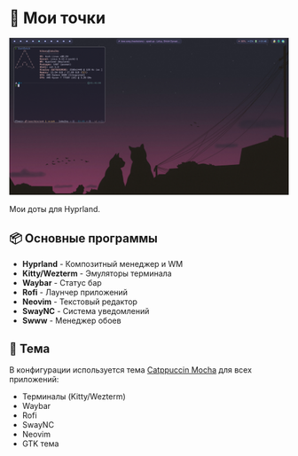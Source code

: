 # 🚀 Мои точки

![Скриншот рабочего стола](assets/screenshot.png)

Мои доты для Hyprland.

## 📦 Основные программы

- **Hyprland** - Композитный менеджер и WM
- **Kitty/Wezterm** - Эмуляторы терминала
- **Waybar** - Статус бар
- **Rofi** - Лаунчер приложений
- **Neovim** - Текстовый редактор
- **SwayNC** - Система уведомлений
- **Swww** - Менеджер обоев

## 🎨 Тема

В конфигурации используется тема [Catppuccin Mocha](https://github.com/catppuccin/catppuccin) для всех приложений:

- Терминалы (Kitty/Wezterm)
- Waybar
- Rofi
- SwayNC
- Neovim
- GTK тема
